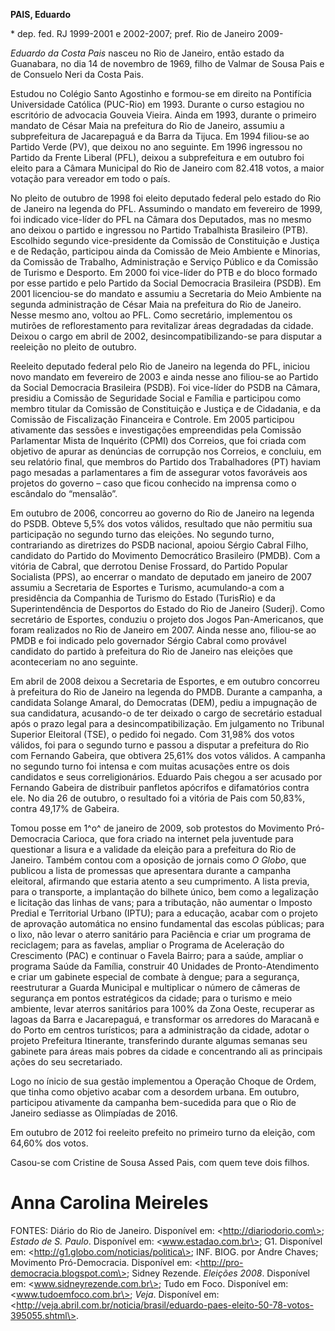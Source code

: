 **PAIS, Eduardo**

\* dep. fed. RJ 1999-2001 e 2002-2007; pref. Rio de Janeiro 2009-

*Eduardo da Costa Pais* nasceu no Rio de Janeiro, então estado da
Guanabara, no dia 14 de novembro de 1969, filho de Valmar de Sousa Pais
e de Consuelo Neri da Costa Pais.

Estudou no Colégio Santo Agostinho e formou-se em direito na Pontifícia
Universidade Católica (PUC-Rio) em 1993. Durante o curso estagiou no
escritório de advocacia Gouveia Vieira. Ainda em 1993, durante o
primeiro mandato de César Maia na prefeitura do Rio de Janeiro, assumiu
a subprefeitura de Jacarepaguá e da Barra da Tijuca. Em 1994 filiou-se
ao Partido Verde (PV), que deixou no ano seguinte. Em 1996 ingressou no
Partido da Frente Liberal (PFL), deixou a subprefeitura e em outubro foi
eleito para a Câmara Municipal do Rio de Janeiro com 82.418 votos, a
maior votação para vereador em todo o país.

No pleito de outubro de 1998 foi eleito deputado federal pelo estado do
Rio de Janeiro na legenda do PFL. Assumindo o mandato em fevereiro de
1999, foi indicado vice-líder do PFL na Câmara dos Deputados, mas no
mesmo ano deixou o partido e ingressou no Partido Trabalhista Brasileiro
(PTB). Escolhido segundo vice-presidente da Comissão de Constituição e
Justiça e de Redação, participou ainda da Comissão de Meio Ambiente e
Minorias, da Comissão de Trabalho, Administração e Serviço Público e da
Comissão de Turismo e Desporto. Em 2000 foi vice-líder do PTB e do bloco
formado por esse partido e pelo Partido da Social Democracia Brasileira
(PSDB). Em 2001 licenciou-se do mandato e assumiu a Secretaria do Meio
Ambiente na segunda administração de César Maia na prefeitura do Rio de
Janeiro. Nesse mesmo ano, voltou ao PFL. Como secretário, implementou os
mutirões de reflorestamento para revitalizar áreas degradadas da cidade.
Deixou o cargo em abril de 2002, desincompatibilizando-se para disputar
a reeleição no pleito de outubro.

Reeleito deputado federal pelo Rio de Janeiro na legenda do PFL, iniciou
novo mandato em fevereiro de 2003 e ainda nesse ano filiou-se ao Partido
da Social Democracia Brasileira (PSDB). Foi vice-líder do PSDB na
Câmara, presidiu a Comissão de Seguridade Social e Família e participou
como membro titular da Comissão de Constituição e Justiça e de
Cidadania, e da Comissão de Fiscalização Financeira e Controle. Em 2005
participou ativamente das sessões e investigações empreendidas pela
Comissão Parlamentar Mista de Inquérito (CPMI) dos Correios, que foi
criada com objetivo de apurar as denúncias de corrupção nos Correios, e
concluiu, em seu relatório final, que membros do Partido dos
Trabalhadores (PT) haviam pago mesadas a parlamentares a fim de
assegurar votos favoráveis aos projetos do governo – caso que ficou
conhecido na imprensa como o escândalo do “mensalão”.

Em outubro de 2006, concorreu ao governo do Rio de Janeiro na legenda do
PSDB. Obteve 5,5% dos votos válidos, resultado que não permitiu sua
participação no segundo turno das eleições. No segundo turno,
contrariando as diretrizes do PSDB nacional, apoiou Sérgio Cabral Filho,
candidato do Partido do Movimento Democrático Brasileiro (PMDB). Com a
vitória de Cabral, que derrotou Denise Frossard, do Partido Popular
Socialista (PPS), ao encerrar o mandato de deputado em janeiro de 2007
assumiu a Secretaria de Esportes e Turismo, acumulando-a com a
presidência da Companhia de Turismo do Estado (TurisRio) e da
Superintendência de Desportos do Estado do Rio de Janeiro (Suderj). Como
secretário de Esportes, conduziu o projeto dos Jogos Pan-Americanos, que
foram realizados no Rio de Janeiro em 2007. Ainda nesse ano, filiou-se
ao PMDB e foi indicado pelo governador Sérgio Cabral como provável
candidato do partido à prefeitura do Rio de Janeiro nas eleições que
aconteceriam no ano seguinte.

Em abril de 2008 deixou a Secretaria de Esportes, e em outubro concorreu
à prefeitura do Rio de Janeiro na legenda do PMDB. Durante a campanha, a
candidata Solange Amaral, do Democratas (DEM), pediu a impugnação de sua
candidatura, acusando-o de ter deixado o cargo de secretário estadual
após o prazo legal para a desincompatibilização. Em julgamento no
Tribunal Superior Eleitoral (TSE), o pedido foi negado. Com 31,98% dos
votos válidos, foi para o segundo turno e passou a disputar a prefeitura
do Rio com Fernando Gabeira, que obtivera 25,61% dos votos válidos. A
campanha no segundo turno foi intensa e com muitas acusações entre os
dois candidatos e seus correligionários. Eduardo Pais chegou a ser
acusado por Fernando Gabeira de distribuir panfletos apócrifos e
difamatórios contra ele. No dia 26 de outubro, o resultado foi a vitória
de Pais com 50,83%, contra 49,17% de Gabeira.

Tomou posse em 1^o^ de janeiro de 2009, sob protestos do Movimento
Pró-Democracia Carioca, que fora criado na internet pela juventude para
questionar a lisura e a validade da eleição para a prefeitura do Rio de
Janeiro. Também contou com a oposição de jornais como *O Globo*, que
publicou a lista de promessas que apresentara durante a campanha
eleitoral, afirmando que estaria atento a seu cumprimento. A lista
previa, para o transporte, a implantação do bilhete único, bem como a
legalização e licitação das linhas de vans; para a tributação, não
aumentar o Imposto Predial e Territorial Urbano (IPTU); para a educação,
acabar com o projeto de aprovação automática no ensino fundamental das
escolas públicas; para o lixo, não levar o aterro sanitário para
Paciência e criar um programa de reciclagem; para as favelas, ampliar o
Programa de Aceleração do Crescimento (PAC) e continuar o Favela Bairro;
para a saúde, ampliar o programa Saúde da Família, construir 40 Unidades
de Pronto-Atendimento e criar um gabinete especial de combate à dengue;
para a segurança, reestruturar a Guarda Municipal e multiplicar o número
de câmeras de segurança em pontos estratégicos da cidade; para o turismo
e meio ambiente, levar aterros sanitários para 100% da Zona Oeste,
recuperar as lagoas da Barra e Jacarepaguá, e transformar os arredores
do Maracanã e do Porto em centros turísticos; para a administração da
cidade, adotar o projeto Prefeitura Itinerante, transferindo durante
algumas semanas seu gabinete para áreas mais pobres da cidade e
concentrando ali as principais ações do seu secretariado.

Logo no ínicio de sua gestão implementou a Operação Choque de Ordem, que
tinha como objetivo acabar com a desordem urbana. Em outubro, participou
ativamente da campanha bem-sucedida para que o Rio de Janeiro sediasse
as Olimpíadas de 2016.

Em outubro de 2012 foi reeleito prefeito no primeiro turno da eleição,
com 64,60% dos votos.

Casou-se com Cristine de Sousa Assed Pais, com quem teve dois filhos.

Anna Carolina Meireles
======================

FONTES: Diário do Rio de Janeiro. Disponível em:
\<http://diariodorio.com\>; *Estado de S. Paulo*. Disponível em:
\<www.estadao.com.br\>; G1. Disponível em:
\<http://g1.globo.com/noticias/politica\>; INF. BIOG. por Andre Chaves;
Movimento Pró-Democracia. Disponível em:
\<http://pro-democracia.blogspot.com\>; Sidney Rezende. *Eleições 2008*.
Disponível em: \<www.sidneyrezende.com.br\>; Tudo em Foco. Disponível
em: \<www.tudoemfoco.com.br\>; *Veja*. Disponível em:
\<http://veja.abril.com.br/noticia/brasil/eduardo-paes-eleito-50-78-votos-395055.shtml\>.
